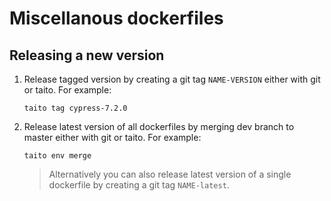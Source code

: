 # Miscellanous dockerfiles

## Releasing a new version

1. Release tagged version by creating a git tag `NAME-VERSION` either with git or taito. For example:

    ```
    taito tag cypress-7.2.0
    ```

2. Release latest version of all dockerfiles by merging dev branch to master either with git or taito. For example:

    ```
    taito env merge
    ```

    > Alternatively you can also release latest version of a single dockerfile by creating a git tag `NAME-latest`.
